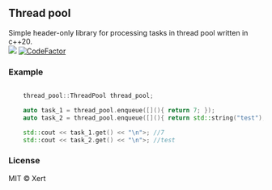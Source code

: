 ## Thread pool
<span>Simple header-only library for processing tasks in thread pool written in c++20.</span>
<br>
<a target="_blank" href="LICENSE" title="License: MIT"><img src="https://img.shields.io/badge/License-MIT-blue.svg"></a>
<a href="https://www.codefactor.io/repository/github/xertdev/thread_pool"><img src="https://www.codefactor.io/repository/github/xertdev/thread_pool/badge" alt="CodeFactor" /></a>

### Example
```c++

	thread_pool::ThreadPool thread_pool;

	auto task_1 = thread_pool.enqueue([](){ return 7; });
	auto task_2 = thread_pool.enqueue([](){ return std::string("test"); });

	std::cout << task_1.get() << "\n">; //7
	std::cout << task_2.get() << "\n">; //test
```

### License
MIT © Xert